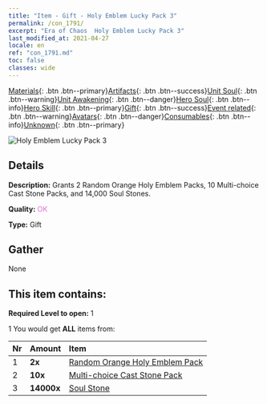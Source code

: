 ```yaml
---
title: "Item - Gift - Holy Emblem Lucky Pack 3"
permalink: /con_1791/
excerpt: "Era of Chaos  Holy Emblem Lucky Pack 3"
last_modified_at: 2021-04-27
locale: en
ref: "con_1791.md"
toc: false
classes: wide
---
```

 [Materials](/Items/){: .btn .btn--primary}[Artifacts](/Items/Artifacts/){: .btn .btn--success}[Unit Soul](/Items/UnitSoul/){: .btn .btn--warning}[Unit Awakening](/Items/UnitAwakening/){: .btn .btn--danger}[Hero Soul](/Items/HeroSoul/){: .btn .btn--info}[Hero Skill](/Items/HeroSkill/){: .btn .btn--primary}[Gift](/Items/Gift/){: .btn .btn--success}[Event related](/Items/Events/){: .btn .btn--warning}[Avatars](/Items/Avatars/){: .btn .btn--danger}[Consumables](/Items/Consumables/){: .btn .btn--info}[Unknown](/Items/Unknown/){: .btn .btn--primary}

 ![Holy Emblem Lucky Pack 3](/images/t/i_907411.png)

## Details
 **Description:** Grants 2 Random Orange Holy Emblem Packs, 10 Multi-choice Cast Stone Packs, and 14,000 Soul Stones.

 **Quality:** <span style="color: #DA70D6">OK</span>

 **Type:** Gift

## Gather

  None

## This item contains:

 **Required Level to open:** 1

 1 You would get **ALL** items  from:

  | Nr | Amount |     Item    |
  |:---|:-------|:------------|
  | 1 |  **2x** | [Random Orange Holy Emblem Pack](/Items/con_1794/) |  | 
  | 2 |  **10x** | [Multi-choice Cast Stone Pack](/Items/con_1480/) |  | 
  | 3 |  **14000x** | [Soul Stone ](/Items/con_923/) |  | 
